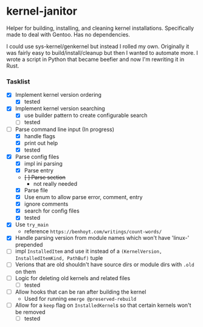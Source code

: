 # kernel-janitor
Helper for building, installing, and cleaning kernel installations. Specifically made to deal with Gentoo. 
Has no dependencies.

I could use sys-kernel/genkernel but instead I rolled my own. Originally it was fairly easy to build/install/cleanup but then I wanted
to automate more. I wrote a script in Python that became beefier and now I'm rewriting it in Rust.

### Tasklist
* [x] Implement kernel version ordering
    - [x] tested
* [x] Implement kernel version searching
    - [x] use builder pattern to create configurable search
    - [ ] tested
* [ ] Parse command line input (In progress)
    - [x] handle flags
    - [x] print out help
    - [x] tested
* [x] Parse config files
    - [x] impl ini parsing
    - [x] Parse entry
    - ~~[ ] Parse section~~
        - not really needed
    - [x] Parse file
    - [x] Use enum to allow parse error, comment, entry
    - [x] ignore comments
    - [x] search for config files
    - [x] tested
* [x] Use `try_main`
    - reference `https://benhoyt.com/writings/count-words/`
* [x] Handle parsing version from module names which won't have 'linux-' prepended
* [ ] impl `InstalledItem` and use it instead of a `(KernelVersion, InstalledItemKind, PathBuf)` tuple
* [ ] Verions that are old shouldn't have source dirs or module dirs with `.old` on them
* [ ] Logic for deleting old kernels and related files
    - [ ] tested
* [ ] Allow hooks that can be ran after building the kernel
    - Used for running `emerge @preserved-rebuild`
* [ ] Allow for a `keep` flag on `InstalledKernel`s so that certain kernels won't be removed
    - [ ] tested